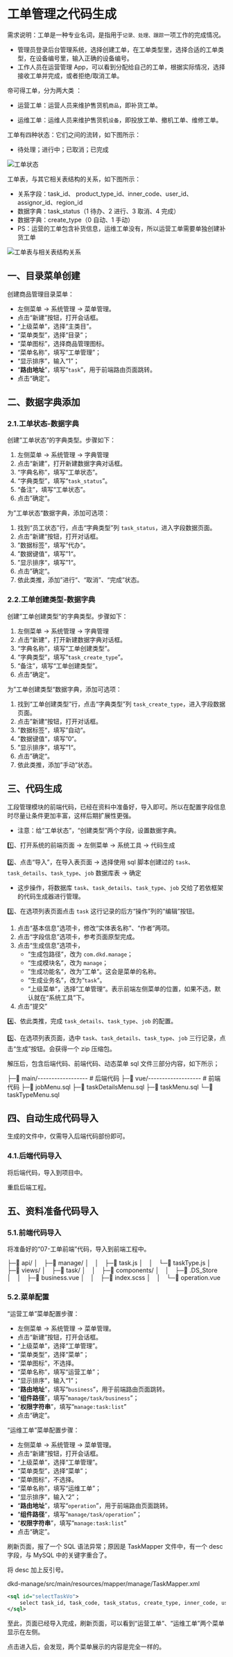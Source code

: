 # 工单管理之代码生成

需求说明：工单是一种专业名词，是指用于`记录、处理、跟踪`一项工作的完成情况。

- 管理员登录后台管理系统，选择创建工单，在工单类型里，选择合适的工单类型，在设备编号里，输入正确的设备编号。
- 工作人员在运营管理 App，可以看到分配给自己的工单，根据实际情况，选择接收工单并完成，或者拒绝/取消工单。

帝可得工单，分为两大类 ：

- 运营工单：运营人员来维护售货机`商品`，即补货工单。

- 运维工单：运维人员来维护售货机`设备`，即投放工单、撤机工单、维修工单。

工单有四种状态：它们之间的流转，如下图所示：

- 待处理；进行中；已取消；已完成

![工单状态](/Users/zetian/workshop/project/dkd-parent/Note/NodeAssets/工单状态.png)

工单表，与其它相关表结构的关系，如下图所示：

- 关系字段：task_id、 product_type_id、inner_code、user_id、assignor_id、region_id
- 数据字典：task_status（1 待办、2 进行、3 取消、4 完成）
- 数据字典：create_type（0 自动、1 手动）
- PS：运营的工单包含补货信息，运维工单没有，所以运营工单需要单独创建补货工单

![工单表与相关表结构关系](/Users/zetian/workshop/project/dkd-parent/Note/NodeAssets/工单表与相关表结构关系.png)

## 一、目录菜单创建

创建商品管理目录菜单：

- 左侧菜单 -> 系统管理 -> 菜单管理。
- 点击“新建”按钮，打开会话框。
- “上级菜单”，选择“主类目”。
- “菜单类型”，选择“目录”；
- “菜单图标”，选择商品管理图标。
- “菜单名称”，填写“工单管理”；
- “显示排序”，输入“1”；
- “**路由地址**”，填写“`task`”，用于前端路由页面跳转。
- 点击“确定”。

## 二、数据字典添加

### 2.1.工单状态-数据字典

创建”工单状态“的字典类型。步骤如下：

1. 左侧菜单 -> 系统管理 -> 字典管理
2. 点击“新建”，打开新建数据字典对话框。
3. “字典名称”，填写“工单状态”。
4. “字典类型”，填写“`task_status`”。
5. “备注”，填写“工单状态”。
6. 点击”确定“。

为”工单状态“数据字典，添加可选项：

1. 找到“员工状态”行，点击“字典类型”列 `task_status`，进入字段数据页面。
2. 点击”新建“按钮，打开对话框。
3. ”数据标签“，填写”代办“。
4. ”数据键值“，填写”1“。
5. ”显示排序“，填写”1“。
6. 点击”确定“。
7. 依此类推，添加”进行“、“取消”、“完成”状态。

### 2.2.工单创建类型-数据字典

创建”工单创建类型“的字典类型。步骤如下：

1. 左侧菜单 -> 系统管理 -> 字典管理
2. 点击“新建”，打开新建数据字典对话框。
3. “字典名称”，填写“工单创建类型”。
4. “字典类型”，填写“`task_create_type`”。
5. “备注”，填写“工单创建类型”。
6. 点击”确定“。

为”工单创建类型“数据字典，添加可选项：

1. 找到“工单创建类型”行，点击“字典类型”列 `task_create_type`，进入字段数据页面。
2. 点击”新建“按钮，打开对话框。
3. ”数据标签“，填写”自动“。
4. ”数据键值“，填写”0“。
5. ”显示排序“，填写”1“。
6. 点击”确定“。
7. 依此类推，添加”手动“状态。

## 三、代码生成

工段管理模块的前端代码，已经在资料中准备好，导入即可。所以在配置字段信息时尽量让条件更加丰富，这样后期扩展性更强。

- 注意：给“工单状态”，“创建类型”两个字段，设置数据字典。

1️⃣、打开系统的前端页面 -> 左侧菜单 -> 系统工具 -> 代码生成

2️⃣、点击“导入”，在导入表页面 -> 选择使用 sql 脚本创建过的 `task`、`task_details`、`task_type`、`job` 数据库表 -> 确定

- 这步操作，将数据库 `task`、`task_details`、`task_type`、`job` 交给了若依框架的代码生成器进行管理。

3️⃣、在选项列表页面点击 `task` 这行记录的后方“操作”列的“编辑”按钮。

1. 点击“基本信息”选项卡，修改“实体表名称”、“作者”两项。
2. 点击“字段信息”选项卡，参考页面原型完成。
3. 点击“生成信息”选项卡，
   - “生成包路径”，改为 `com.dkd.manage`；
   - “生成模块名”，改为 `manage`；
   - ”生成功能名“，改为”工单“。这会是菜单的名称。
   - “生成业务名”，改为“`task`“。
   - “上级菜单”，选择”工单管理“。表示前端左侧菜单的位置，如果不选，默认就在“系统工具”下。
4. 点击“提交”

4️⃣、依此类推，完成 `task_details`、`task_type`、`job` 的配置。

5️⃣、在选项列表页面，选中 `task`、`task_details`、`task_type`、`job` 三行记录，点击“生成”按钮。会获得一个 zip 压缩包。

解压后，包含后端代码、前端代码、动态菜单 sql 文件三部分内容，如下所示；

├─📁 main/------------------ # 后端代码
├─📁 vue/------------------- # 前端代码
├─📄 jobMenu.sql
├─📄 taskDetailsMenu.sql
├─📄 taskMenu.sql
└─📄 taskTypeMenu.sql

## 四、自动生成代码导入

生成的文件中，仅需导入后端代码部份即可。

### 4.1.后端代码导入

将后端代码，导入到项目中。

重启后端工程。

## 五、资料准备代码导入

### 5.1.前端代码导入

将准备好的“07-工单前端”代码，导入到前端工程中。

├─📁 api/
│ ├─📁 manage/
│ │ ├─📄 task.js
│ │ └─📄 taskType.js
│ 
├─📁 views/
│ ├─📁 task/
│ │ ├─📁 components/
│ │ ├─📄 .DS_Store
│ │ ├─📄 business.vue
│ │ ├─📄 index.scss
│ │ └─📄 operation.vue

### 5.2.菜单配置

“运营工单”菜单配置步骤：

- 左侧菜单 -> 系统管理 -> 菜单管理。
- 点击“新建”按钮，打开会话框。
- “上级菜单”，选择“工单管理”。
- “菜单类型”，选择“菜单”；
- “菜单图标”，不选择。
- “菜单名称”，填写“运营工单”；
- “显示排序”，输入“1”；
- “**路由地址**”，填写“`business`”，用于前端路由页面跳转。
- “**组件路径**”，填写“`manage/task/business`”；
- “**权限字符串**”，填写“`manage:task:list`”
- 点击“确定”。

“运维工单”菜单配置步骤：

- 左侧菜单 -> 系统管理 -> 菜单管理。
- 点击“新建”按钮，打开会话框。
- “上级菜单”，选择“工单管理”。
- “菜单类型”，选择“菜单”；
- “菜单图标”，不选择。
- “菜单名称”，填写“运维工单”；
- “显示排序”，输入“2”；
- “**路由地址**”，填写“`operation`”，用于前端路由页面跳转。
- “**组件路径**”，填写“`manage/task/operation`”；
- “**权限字符串**”，填写“`manage:task:list`”
- 点击“确定”。

刷新页面，报了一个 SQL 语法异常；原因是 TaskMapper 文件中，有一个 desc 字段，与 MySQL 中的关键字重合了。

将 desc 加上反引号。

dkd-manage/src/main/resources/mapper/manage/TaskMapper.xml

```xml
<sql id="selectTaskVo">
    select task_id, task_code, task_status, create_type, inner_code, user_id, user_name, region_id, `desc`, product_type_id, assignor_id, addr, create_time, update_time from task
</sql>
```

至此，页面已经导入完成，刷新页面，可以看到“运营工单”、“运维工单”两个菜单显示在左侧。

点击进入后，会发现，两个菜单展示的内容是完全一样的。
